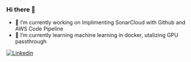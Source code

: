 ### Hi there 👋

* 🔭 I’m currently working on Implimenting SonarCloud with Github and AWS Code Pipeline
* 🌱 I’m currently learning machine learning in docker, utalizing GPU passthrough

[![Linkedin](https://github.com/jasonlang1980/jasonlang1980/linkedin.png)](https://www.linkedin.com/in/jason-lang-1525a86b/)